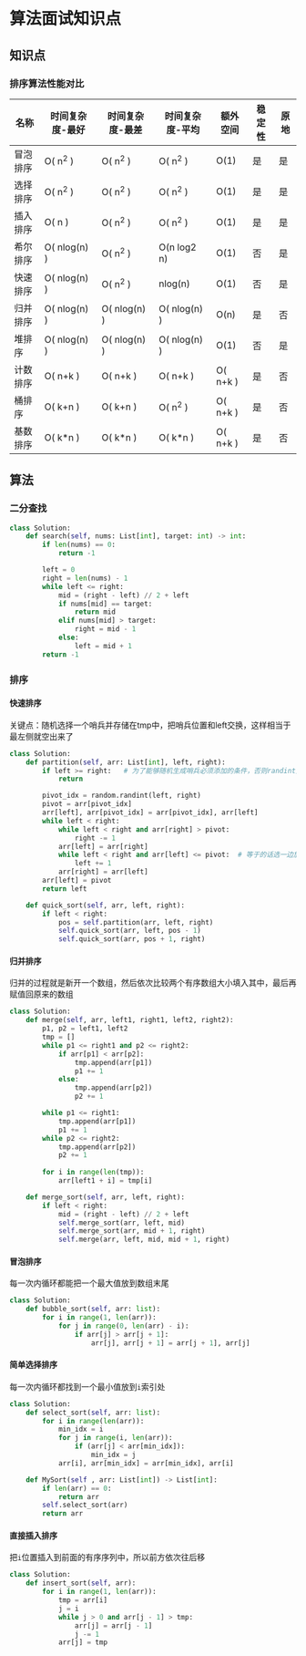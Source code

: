 # 算法面试知识点

## 知识点

### 排序算法性能对比
| 名称     | 时间复杂度-最好 | 时间复杂度-最差 | 时间复杂度-平均 | 额外空间 | 稳定性 | 原地 |
|----------|-----------------|-----------------|-----------------|----------|--------|------|
| 冒泡排序 | O( n<sup>2</sup> )         | O( n<sup>2</sup> )         | O( n<sup>2</sup> )         | O(1)     | 是     | 是   |
| 选择排序 | O( n<sup>2</sup> )         | O( n<sup>2</sup> )         | O( n<sup>2</sup> )         | O(1)     | 是     | 是   |
| 插入排序 | O( n )          | O( n<sup>2</sup> )         | O( n<sup>2</sup> )         | O(1)     | 是     | 是   |
| 希尔排序 | O( nlog(n) )    | O( n<sup>2</sup> )         | O(n log2 n)     | O(1)     | 否     | 是   |
| 快速排序 | O( nlog(n) )    | O( n<sup>2</sup> )         | nlog(n)         | O(1)     | 否     | 是   |
| 归并排序 | O( nlog(n) )      | O( nlog(n) )      | O( nlog(n) )      | O(n)     | 是     | 否   |
| 堆排序   | O( nlog(n) )      | O( nlog(n) )     | O( nlog(n) )    | O(1)     | 否     | 是   |
| 计数排序 | O( n+k )        | O( n+k )        | O( n+k )        | O( n+k ) | 是     | 否   |
| 桶排序 | O( k+n )      | O( k+n )      | O( n<sup>2</sup> )      | O( n+k ) | 是     | 否   |
| 基数排序 | O( k*n )      | O( k*n )      | O( k*n )      | O( n+k ) | 是     | 否   |

## 算法

### 二分查找
```python
class Solution:
    def search(self, nums: List[int], target: int) -> int:
        if len(nums) == 0:
            return -1

        left = 0
        right = len(nums) - 1
        while left <= right:
            mid = (right - left) // 2 + left
            if nums[mid] == target:
                return mid
            elif nums[mid] > target:
                right = mid - 1
            else:
                left = mid + 1
        return -1
```

### 排序

#### 快速排序
关键点：随机选择一个哨兵并存储在tmp中，把哨兵位置和left交换，这样相当于最左侧就空出来了

```python
class Solution:
    def partition(self, arr: List[int], left, right):
        if left >= right:   # 为了能够随机生成哨兵必须添加的条件，否则randint报错
            return

        pivot_idx = random.randint(left, right)
        pivot = arr[pivot_idx]
        arr[left], arr[pivot_idx] = arr[pivot_idx], arr[left]
        while left < right:
            while left < right and arr[right] > pivot:
                right -= 1
            arr[left] = arr[right]
            while left < right and arr[left] <= pivot:  # 等于的话选一边放即可
                left += 1
            arr[right] = arr[left]
        arr[left] = pivot
        return left

    def quick_sort(self, arr, left, right):
        if left < right:
            pos = self.partition(arr, left, right)
            self.quick_sort(arr, left, pos - 1)
            self.quick_sort(arr, pos + 1, right)
```

#### 归并排序
归并的过程就是新开一个数组，然后依次比较两个有序数组大小填入其中，最后再赋值回原来的数组

```python
class Solution:
    def merge(self, arr, left1, right1, left2, right2):
        p1, p2 = left1, left2
        tmp = []
        while p1 <= right1 and p2 <= right2:
            if arr[p1] < arr[p2]:
                tmp.append(arr[p1])
                p1 += 1
            else:
                tmp.append(arr[p2])
                p2 += 1

        while p1 <= right1:
            tmp.append(arr[p1])
            p1 += 1
        while p2 <= right2:
            tmp.append(arr[p2])
            p2 += 1
            
        for i in range(len(tmp)):
            arr[left1 + i] = tmp[i]

    def merge_sort(self, arr, left, right):
        if left < right:
            mid = (right - left) // 2 + left
            self.merge_sort(arr, left, mid)
            self.merge_sort(arr, mid + 1, right)
            self.merge(arr, left, mid, mid + 1, right)
```

#### 冒泡排序
每一次内循环都能把一个最大值放到数组末尾

```python
class Solution:
    def bubble_sort(self, arr: list):
        for i in range(1, len(arr)):
            for j in range(0, len(arr) - i):
                if arr[j] > arr[j + 1]:
                    arr[j], arr[j + 1] = arr[j + 1], arr[j]
```

#### 简单选择排序
每一次内循环都找到一个最小值放到`i`索引处

```python
class Solution:
    def select_sort(self, arr: list):
        for i in range(len(arr)):
            min_idx = i
            for j in range(i, len(arr)):
                if (arr[j] < arr[min_idx]):
                    min_idx = j
            arr[i], arr[min_idx] = arr[min_idx], arr[i]

    def MySort(self , arr: List[int]) -> List[int]:
        if len(arr) == 0:
            return arr
        self.select_sort(arr)
        return arr
```

#### 直接插入排序
把`i`位置插入到前面的有序序列中，所以前方依次往后移

```python
class Solution:
    def insert_sort(self, arr):
        for i in range(1, len(arr)):
            tmp = arr[i]
            j = i
            while j > 0 and arr[j - 1] > tmp:
                arr[j] = arr[j - 1]
                j -= 1
            arr[j] = tmp
```
